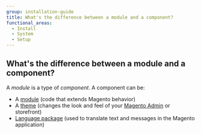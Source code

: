 ```yaml
---
group: installation-guide
title: What's the difference between a module and a component?
functional_areas:
  - Install
  - System
  - Setup
---
```


## What's the difference between a module and a component?

A *module* is a type of *component*. A component can be:

*	A [module](https://glossary.magento.com/module) (code that extends Magento behavior)
*	A [theme](https://glossary.magento.com/theme) (changes the look and feel of your [Magento Admin](https://glossary.magento.com/magento-admin) or storefront)
*	[Language package](https://glossary.magento.com/language-package) (used to translate text and messages in the Magento application)
